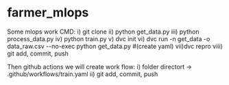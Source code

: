 # farmer_mlops

Some mlops work CMD:
i) git clone
ii) python get_data.py
iii) python process_data.py
iv) python train.py
v) dvc init
vi) dvc run -n get_data -o data_raw.csv --no-exec python get_data.py #(create yaml)
vii)dvc repro
viii) git add, commit, push


Then github actions we will create work flow:
i) folder directort -> .github/workflows/train.yaml
ii) git add, commit, push